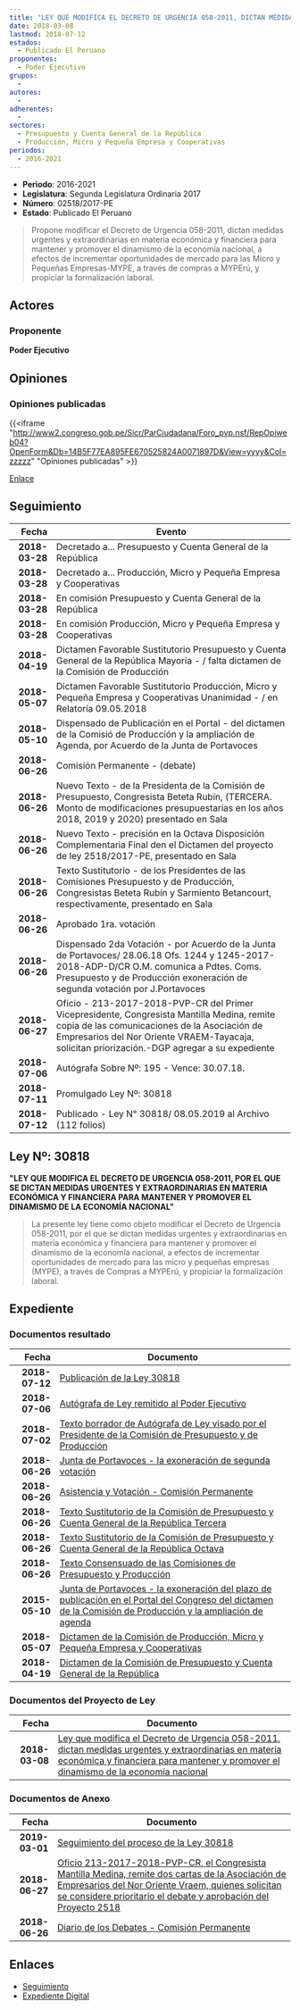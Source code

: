```yaml
---
title: "LEY QUE MODIFICA EL DECRETO DE URGENCIA 058-2011, DICTAN MEDIDAS URGENTES Y EXTRAORDINARIAS EN MATERIA ECONÓMICA Y FINANCIERA PARA MANTENER Y PROMOVER EL DINAMISMO DE LA ECONOMÍA NACIONAL"
date: 2018-03-08
lastmod: 2018-07-12
estados: 
  - Publicado El Peruano
proponentes: 
  - Poder Ejecutivo
grupos: 
  - 
autores: 
  - 
adherentes: 
  - 
sectores: 
  - Presupuesto y Cuenta General de la República
  - Producción, Micro y Pequeña Empresa y Cooperativas
periodos: 
  - 2016-2021
---
```


- **Periodo**: 2016-2021
- **Legislatura**: Segunda Legislatura Ordinaria 2017
- **Número**: 02518/2017-PE
- **Estado**: Publicado El Peruano

> Propone modificar el Decreto de Urgencia 058-2011, dictan medidas urgentes y extraordinarias en materia económica y financiera para mantener y promover el dinamismo de la economía nacional, a efectos de incrementar oportunidades de mercado para las Micro y Pequeñas Empresas-MYPE, a través de compras a MYPErú, y propiciar la formalización laboral.


## Actores

### Proponente

**Poder Ejecutivo**


## Opiniones

### Opiniones publicadas

{{<iframe "http://www2.congreso.gob.pe/Sicr/ParCiudadana/Foro_pvp.nsf/RepOpiweb04?OpenForm&Db=14B5F77EA895FE670525824A0071897D&View=yyyy&Col=zzzzz" "Opiniones publicadas" >}}

[Enlace](http://www2.congreso.gob.pe/Sicr/ParCiudadana/Foro_pvp.nsf/RepOpiweb04?OpenForm&Db=14B5F77EA895FE670525824A0071897D&View=yyyy&Col=zzzzz)

## Seguimiento

| Fecha | Evento |
|------:|--------|
| **2018-03-28** | Decretado a... Presupuesto y Cuenta General de la República|
| **2018-03-28** | Decretado a... Producción, Micro y Pequeña Empresa y Cooperativas|
| **2018-03-28** | En comisión Presupuesto y Cuenta General de la República|
| **2018-03-28** | En comisión Producción, Micro y Pequeña Empresa y Cooperativas|
| **2018-04-19** | Dictamen Favorable Sustitutorio Presupuesto y Cuenta General de la República Mayoria - / falta dictamen de la Comisión de Producción|
| **2018-05-07** | Dictamen Favorable Sustitutorio Producción, Micro y Pequeña Empresa y Cooperativas Unanimidad - / en Relatoría 09.05.2018|
| **2018-05-10** | Dispensado de Publicación en el Portal - del dictamen de la Comisió de Producción y la ampliación de Agenda, por Acuerdo de la Junta de Portavoces|
| **2018-06-26** | Comisión Permanente - (debate)|
| **2018-06-26** | Nuevo Texto - de la Presidenta de la Comisión de Presupuesto, Congresista Beteta Rubín, (TERCERA. Monto de modificaciones presupuestarias en los años 2018, 2019 y 2020) presentado en Sala|
| **2018-06-26** | Nuevo Texto - precisión en la Octava Disposición Complementaria Final den el Dictamen del proyecto de ley 2518/2017-PE, presentado en Sala|
| **2018-06-26** | Texto Sustitutorio - de los Presidentes de las Comisiones Presupuesto y de Producción, Congresistas Beteta Rubín y Sarmiento Betancourt, respectivamente, presentado en Sala|
| **2018-06-26** | Aprobado 1ra. votación|
| **2018-06-26** | Dispensado 2da Votación - por Acuerdo de la Junta de Portavoces/ 28.06.18 Ofs. 1244 y 1245-2017-2018-ADP-D/CR O.M. comunica a Pdtes. Coms. Presupuesto y de Producción exoneración de segunda votación por J.Portavoces|
| **2018-06-27** | Oficio - 213-2017-2018-PVP-CR del Primer Vicepresidente, Congresista Mantilla Medina, remite copia de las comunicaciones de la Asociación de Empresarios del Nor Oriente VRAEM-Tayacaja, solicitan priorización.-DGP agregar a su expediente|
| **2018-07-06** | Autógrafa Sobre Nº: 195 - Vence: 30.07.18.|
| **2018-07-11** | Promulgado Ley Nº: 30818|
| **2018-07-12** | Publicado - Ley N° 30818/ 08.05.2019 al Archivo (112 folios)|

## Ley Nº: 30818

**"LEY QUE MODIFICA EL DECRETO DE URGENCIA 058-2011, POR EL QUE SE DICTAN MEDIDAS URGENTES Y EXTRAORDINARIAS EN MATERIA ECONÓMICA Y FINANCIERA PARA MANTENER Y PROMOVER EL DINAMISMO DE LA ECONOMÍA NACIONAL"**

> La presente ley tiene como objeto modificar el Decreto de Urgencia 058-2011, por el que se dictan medidas urgentes y extraordinarias en materia económica y financiera para mantener y promover el dinamismo de la economía nacional, a efectos de incrementar oportunidades de mercado para las micro y pequeñas empresas (MYPE), a través de Compras a MYPErú, y propiciar la formalización laboral.


## Expediente


### Documentos resultado

| Fecha | Documento |
|------:|--------|
| **2018-07-12** | [Publicación de la Ley 30818](http://www.leyes.congreso.gob.pe/Documentos/2016_2021/ADLP/Normas_Legales/30818-LEY.pdf) |
| **2018-07-06** | [Autógrafa de Ley remitido al Poder Ejecutivo](http://www.leyes.congreso.gob.pe/Documentos/2016_2021/ADLP/Texto_Aprobado/AU0251820180706.PDF) |
| **2018-07-02** | [Texto borrador de Autógrafa de Ley visado por el Presidente de la Comisión de Presupuesto y de Producción](http://www.leyes.congreso.gob.pe/Documentos/2016_2021/Texto_Borrador_de_Autografa/BAU0251820180702.pdf) |
| **2018-06-26** | [Junta de Portavoces - la exoneración de segunda votación](http://www.leyes.congreso.gob.pe/Documentos/2016_2021/Acuerdos/Junta_Portavoces/AJPSV0251820180626.pdf) |
| **2018-06-26** | [Asistencia y Votación - Comisión Permanente](http://www.leyes.congreso.gob.pe/Documentos/2016_2021/Asistencia_y_Votacion/Proyectos_de_Ley/AVCP0251820160626.pdf) |
| **2018-06-26** | [Texto Sustitutorio de la Comisión de Presupuesto y Cuenta General de la República Tercera](http://www.leyes.congreso.gob.pe/Documentos/2016_2021/Texto_Sustitutorio/Proyectos_de_Ley/TS0251820180626-.pdf) |
| **2018-06-26** | [Texto Sustitutorio de la Comisión de Presupuesto y Cuenta General de la República Octava](http://www.leyes.congreso.gob.pe/Documentos/2016_2021/Texto_Sustitutorio/Proyectos_de_Ley/TS0251820180626.pdf) |
| **2018-06-26** | [Texto Consensuado de las Comisiones de Presupuesto y Producción](http://www.leyes.congreso.gob.pe/Documentos/2016_2021/Texto_Sustitutorio/Consensuado/TSC0251820180626.pdf) |
| **2015-05-10** | [Junta de Portavoces - la exoneración del plazo de publicación en el Portal del Congreso del dictamen de la Comisión de Producción y la ampliación de agenda](http://www.leyes.congreso.gob.pe/Documentos/2016_2021/Acuerdos/Junta_Portavoces/AJP0251820180510.pdf) |
| **2018-05-07** | [Dictamen de la Comisión de Producción, Micro y Pequeña Empresa y Cooperativas](http://www.leyes.congreso.gob.pe/Documentos/2016_2021/Dictamenes/Proyectos_de_Ley/02518DC18MAY20180507.pdf) |
| **2018-04-19** | [Dictamen de la Comisión de Presupuesto y Cuenta General de la República](http://www.leyes.congreso.gob.pe/Documentos/2016_2021/Dictamenes/Proyectos_de_Ley/02518DC17MAY20180419.pdf) |

### Documentos del Proyecto de Ley

| Fecha | Documento |
|------:|--------|
| **2018-03-08** | [Ley que modifica el Decreto de Urgencia 058-2011, dictan medidas urgentes y extraordinarias en materia económica y financiera para mantener y promover el dinamismo de la economía nacional](http://www.leyes.congreso.gob.pe/Documentos/2016_2021/Proyectos_de_Ley_y_de_Resoluciones_Legislativas/PL0251720180308.pdf) |

### Documentos de Anexo

| Fecha | Documento |
|------:|--------|
| **2019-03-01** | [Seguimiento del proceso de la Ley 30818](http://www.leyes.congreso.gob.pe/Documentos/2016_2021/Seguimiento_de_Proyectos_de_Ley/02518PL20190301.pdf) |
| **2018-06-27** | [Oficio 213-2017-2018-PVP-CR, el Congresista Mantilla Medina, remite dos cartas de la Asociación de Empresarios del Nor Oriente Vraem, quienes solicitan se considere prioritario el debate y aprobación del Proyecto 2518](http://www.leyes.congreso.gob.pe/Documentos/2016_2021/Oficios/Congresistas/OFICIO-213-2017-2018-PVP-CR.PDF) |
| **2018-06-26** | [Diario de los Debates - Comisión Permanente](http://www.leyes.congreso.gob.pe/Documentos/2016_2021/ADLP/Diario_Debates/30818-TDD.pdf) |

## Enlaces 

- [Seguimiento](http://www2.congreso.gob.pe/Sicr/TraDocEstProc/CLProLey2016.nsf/f7fff46988ca05b1052578e100829cc7/baa476431c5d0c980525824a0077f333?OpenDocument)
- [Expediente Digital](http://www2.congreso.gob.pe/Sicr/TraDocEstProc/CLProLey2016.nsf/f7fff46988ca05b1052578e100829cc7/baa476431c5d0c980525824a0077f333?OpenDocument&Click=05257FB7005EB655.eb71d0cf91d8294e05256cdf006b5706/$Body/0.1C6C)
